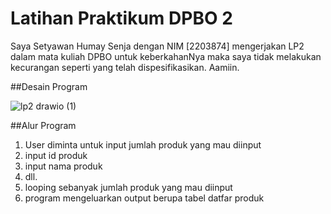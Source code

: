 # Latihan Praktikum DPBO 2
Saya Setyawan Humay Senja dengan NIM [2203874] mengerjakan LP2
dalam mata kuliah DPBO untuk keberkahanNya maka saya tidak
melakukan kecurangan seperti yang telah dispesifikasikan. Aamiin.

##Desain Program


![lp2 drawio (1)](https://github.com/HumaySenja/LP2DPBO2024C1/assets/159203684/78de21dd-30e8-410f-bc99-0e80a19954e8)

##Alur Program
1. User diminta untuk input jumlah produk yang mau diinput
2. input id produk
3. input nama produk
4. dll.
5. looping sebanyak jumlah produk yang mau diinput
6. program mengeluarkan output berupa tabel datfar produk
